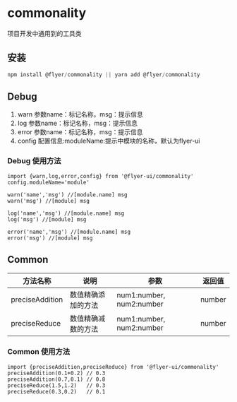 <!--
 * @Author: pfzhengd
 * @Date: 2020-06-29 18:00:40
 * @LastEditors: pfzhengd
 * @LastEditTime: 2020-06-29 18:20:15
 * @Description: file content
--> 
# commonality
项目开发中通用到的工具类

## 安装
```js
npm install @flyer/commonality || yarn add @flyer/commonality
```

## Debug
1. warn 参数name：标记名称，msg：提示信息
2. log  参数name：标记名称，msg：提示信息
3. error 参数name：标记名称，msg：提示信息
4. config 配置信息:moduleName:提示中模块的名称，默认为flyer-ui

### Debug 使用方法
```JS
import {warn,log,error,config} from '@flyer-ui/commonality'
config.moduleName='module'

warn('name','msg') //[module.name] msg
warn('msg') //[module] msg

log('name','msg') //[module.name] msg
log('msg') //[module] msg

error('name','msg') //[module.name] msg
error('msg') //[module] msg

```

## Common
| 方法名称 | 说明    | 参数  | 返回值   |
| -------- | ------- | ------- | --------------------------------- |
| preciseAddition |数值精确添加的方法|num1:number, num2:number|number|
| preciseReduce |数值精确减数的方法|num1:number, num2:number|number|

### Common 使用方法
```JS
import {preciseAddition,preciseReduce} from '@flyer-ui/commonality'
preciseAddition(0.1+0.2) // 0.3
preciseAddition(0.7,0.1) // 0.8
preciseReduce(1.5,1.2)   // 0.3
preciseReduce(0.3,0.2)   // 0.1
```

